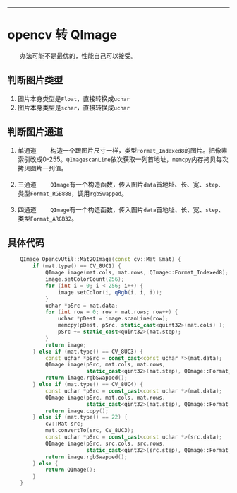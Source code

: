 &emsp;&emsp;

---

# opencv 转 QImage

&emsp;&emsp;办法可能不是最优的，性能自己可以接受。

## 判断图片类型
1. 图片本身类型是`Float`，直接转换成`uchar`
2. 图片本身类型是`schar`，直接转换成`uchar`

## 判断图片通道
1. 单通道
&emsp;&emsp;构造一个跟图片尺寸一样，类型`Format_Indexed8`的图片。把像素索引改成0-255。`QImagescanLine`依次获取一列首地址，`memcpy`内存拷贝每次拷贝图片一列值。  
&emsp;&emsp;
&emsp;&emsp;
2. 三通道
&emsp;&emsp;`QImage`有一个构造函数，传入图片`data`首地址、长、宽、`step`、类型`Format_RGB888`，调用`rgbSwapped`。  
&emsp;&emsp;
&emsp;&emsp;
3. 四通道
&emsp;&emsp;`QImage`有一个构造函数，传入图片`data`首地址、长、宽、`step`、类型`Format_ARGB32`。  

## 具体代码


```cpp
    QImage OpencvUtil::Mat2QImage(const cv::Mat &mat) {
        if (mat.type() == CV_8UC1) {
            QImage image(mat.cols, mat.rows, QImage::Format_Indexed8);
            image.setColorCount(256);
            for (int i = 0; i < 256; i++) {
                image.setColor(i, qRgb(i, i, i));
            }
            uchar *pSrc = mat.data;
            for (int row = 0; row < mat.rows; row++) {
                uchar *pDest = image.scanLine(row);
                memcpy(pDest, pSrc, static_cast<quint32>(mat.cols) );
                pSrc += static_cast<quint32>(mat.step);
            }
            return image;
        } else if (mat.type() == CV_8UC3) {
            const uchar *pSrc = const_cast<const uchar *>(mat.data);
            QImage image(pSrc, mat.cols, mat.rows,
                         static_cast<qint32>(mat.step), QImage::Format_RGB888);
            return image.rgbSwapped();
        } else if (mat.type() == CV_8UC4) {
            const uchar *pSrc = const_cast<const uchar *>(mat.data);
            QImage image(pSrc, mat.cols, mat.rows,
                         static_cast<qint32>(mat.step), QImage::Format_ARGB32);
            return image.copy();
        } else if (mat.type() == 22) {
            cv::Mat src;
            mat.convertTo(src, CV_8UC3);
            const uchar *pSrc = const_cast<const uchar *>(src.data);
            QImage image(pSrc, src.cols, src.rows,
                         static_cast<qint32>(src.step), QImage::Format_RGB888);
            return image.rgbSwapped();
        } else {
            return QImage();
        }
    }
```